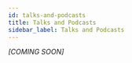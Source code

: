 ```yaml
---
id: talks-and-podcasts
title: Talks and Podcasts
sidebar_label: Talks and Podcasts
---
```


_[COMING SOON]_